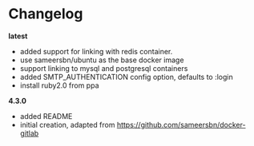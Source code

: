 # Changelog

**latest**
- added support for linking with redis container.
- use sameersbn/ubuntu as the base docker image
- support linking to mysql and postgresql containers
- added SMTP_AUTHENTICATION config option, defaults to :login
- install ruby2.0 from ppa

**4.3.0**
- added README
- initial creation, adapted from https://github.com/sameersbn/docker-gitlab
